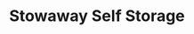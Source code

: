 ---
title: "Stowaway Self Storage"
url: /phillipsburg/stowaway-self-storage/
shop: storage rental
---